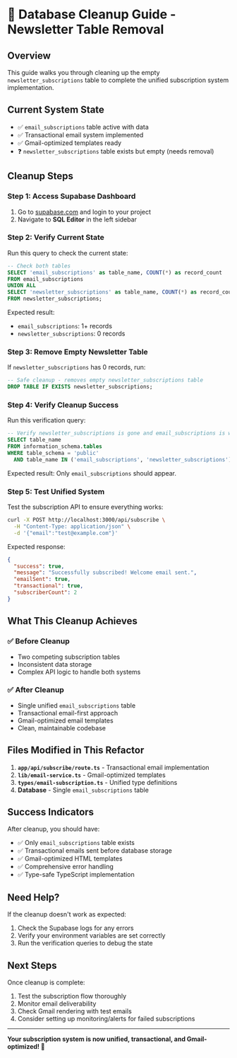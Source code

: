 # 🧹 Database Cleanup Guide - Newsletter Table Removal

## Overview
This guide walks you through cleaning up the empty `newsletter_subscriptions` table to complete the unified subscription system implementation.

## Current System State
- ✅ `email_subscriptions` table active with data
- ✅ Transactional email system implemented  
- ✅ Gmail-optimized templates ready
- ❓ `newsletter_subscriptions` table exists but empty (needs removal)

## Cleanup Steps

### Step 1: Access Supabase Dashboard
1. Go to [supabase.com](https://supabase.com) and login to your project
2. Navigate to **SQL Editor** in the left sidebar

### Step 2: Verify Current State
Run this query to check the current state:

```sql
-- Check both tables
SELECT 'email_subscriptions' as table_name, COUNT(*) as record_count 
FROM email_subscriptions
UNION ALL
SELECT 'newsletter_subscriptions' as table_name, COUNT(*) as record_count 
FROM newsletter_subscriptions;
```

Expected result:
- `email_subscriptions`: 1+ records 
- `newsletter_subscriptions`: 0 records

### Step 3: Remove Empty Newsletter Table
If `newsletter_subscriptions` has 0 records, run:

```sql
-- Safe cleanup - removes empty newsletter_subscriptions table
DROP TABLE IF EXISTS newsletter_subscriptions;
```

### Step 4: Verify Cleanup Success
Run this verification query:

```sql
-- Verify newsletter_subscriptions is gone and email_subscriptions is working
SELECT table_name 
FROM information_schema.tables 
WHERE table_schema = 'public' 
  AND table_name IN ('email_subscriptions', 'newsletter_subscriptions');
```

Expected result: Only `email_subscriptions` should appear.

### Step 5: Test Unified System
Test the subscription API to ensure everything works:

```bash
curl -X POST http://localhost:3000/api/subscribe \
  -H "Content-Type: application/json" \
  -d '{"email":"test@example.com"}'
```

Expected response:
```json
{
  "success": true,
  "message": "Successfully subscribed! Welcome email sent.",
  "emailSent": true,
  "transactional": true,
  "subscriberCount": 2
}
```

## What This Cleanup Achieves

### ✅ Before Cleanup
- Two competing subscription tables
- Inconsistent data storage
- Complex API logic to handle both systems

### ✅ After Cleanup  
- Single unified `email_subscriptions` table
- Transactional email-first approach
- Gmail-optimized email templates
- Clean, maintainable codebase

## Files Modified in This Refactor

1. **`app/api/subscribe/route.ts`** - Transactional email implementation
2. **`lib/email-service.ts`** - Gmail-optimized templates
3. **`types/email-subscription.ts`** - Unified type definitions
4. **Database** - Single `email_subscriptions` table

## Success Indicators

After cleanup, you should have:
- ✅ Only `email_subscriptions` table exists
- ✅ Transactional emails sent before database storage  
- ✅ Gmail-optimized HTML templates
- ✅ Comprehensive error handling
- ✅ Type-safe TypeScript implementation

## Need Help?

If the cleanup doesn't work as expected:
1. Check the Supabase logs for any errors
2. Verify your environment variables are set correctly
3. Run the verification queries to debug the state

## Next Steps

Once cleanup is complete:
1. Test the subscription flow thoroughly
2. Monitor email deliverability  
3. Check Gmail rendering with test emails
4. Consider setting up monitoring/alerts for failed subscriptions

---

**Your subscription system is now unified, transactional, and Gmail-optimized! 🎉**